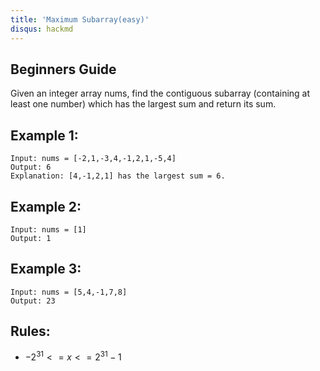 ```yaml
---
title: 'Maximum Subarray(easy)'
disqus: hackmd
---
```


## Beginners Guide

Given an integer array nums, find the contiguous subarray (containing at least one number) which has the largest sum and return its sum.


Example 1:
---
```go=
Input: nums = [-2,1,-3,4,-1,2,1,-5,4]
Output: 6
Explanation: [4,-1,2,1] has the largest sum = 6.
```

Example 2:
---
```go=
Input: nums = [1]
Output: 1
```

Example 3:
---
```go=
Input: nums = [5,4,-1,7,8]
Output: 23
```

Rules:
---
* $-2^31 <= x <= 2^31 - 1$